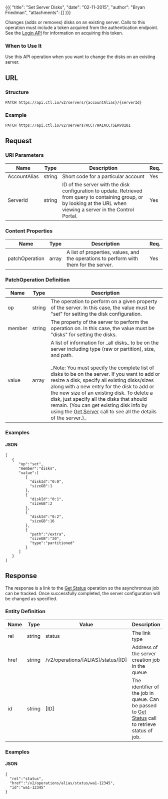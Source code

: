 {{{
  "title": "Set Server Disks",
  "date": "02-11-2015",
  "author": "Bryan Friedman",
  "attachments": []
}}}

Changes (adds or removes) disks on an existing server. Calls to this operation must include a token acquired from the authentication endpoint. See the <a href="/api-docs/v2#authentication-login">Login API</a> for information on acquiring this token.

### When to Use It

Use this API operation when you want to change the disks on an existing server.

## URL

### Structure

    PATCH https://api.ctl.io/v2/servers/{accountAlias}/{serverId}

### Example

    PATCH https://api.ctl.io/v2/servers/ACCT/WA1ACCTSERV0101

## Request

### URI Parameters

<table>
  <thead>
    <tr>
      <th>Name</th>
      <th>Type</th>
      <th>Description</th>
      <th>Req.</th>
    </tr>
  </thead>
  <tbody>
    <tr>
      <td>AccountAlias</td>
      <td>string</td>
      <td>Short code for a particular account</td>
      <td>Yes</td>
    </tr>
    <tr>
      <td>ServerId</td>
      <td>string</td>
      <td>ID of the server with the disk configuration to update. Retrieved from query to containing group, or by looking at the URL when viewing a server in the Control Portal.</td>
      <td>Yes</td>
    </tr>
  </tbody>
</table>


### Content Properties

<table>
  <thead>
    <tr>
      <th>Name</th>
      <th>Type</th>
      <th>Description</th>
      <th>Req.</th>
    </tr>
  </thead>
  <tbody>
    <tr>
      <td>patchOperation</td>
      <td>array</td>
      <td>A list of properties, values, and the operations to perform with them for the server.</td>
      <td>Yes</td>
    </tr>
  </tbody>
</table>

### PatchOperation Definition

<table>
  <thead>
    <tr>
      <th>Name</th>
      <th>Type</th>
      <th>Description</th>
    </tr>
  </thead>
  <tbody>
    <tr>
      <td>op</td>
      <td>string</td>
      <td>The operation to perform on a given property of the server. In this case, the value must be "set" for setting the disk configuration.
</td>
    </tr>
    <tr>
      <td>member</td>
      <td>string</td>
      <td>The property of the server to perform the operation on. In this case, the value must be "disks" for setting the disks.</td>
    </tr>
    <tr>
      <td>value</td>
      <td>array</td>
      <td>A list of information for _all disks_ to be on the server including type (raw or partition), size, and path.<br/><br/>_Note: You must specify the complete list of disks to be on the server. If you want to add or resize a disk, specify all existing disks/sizes along with a new entry for the disk to add or the new size of an existing disk. To delete a disk, just specify all the disks that should remain. (You can get existing disk info by using the <a href="/api-docs/v2#servers-get-server">Get Server</a> call to see all the details of the server.)_</td>
    </tr>
  </tbody>
</table>


### Examples

#### JSON

    [
       {
          "op":"set",
          "member":"disks",
          "value":[
             {
               "diskId":"0:0",
               "sizeGB":1
             },
             {
               "diskId":"0:1",
               "sizeGB":2
             },
             {
               "diskId":"0:2",
               "sizeGB":16
             },
             {
               "path":"/extra",
               "sizeGB":"20",
               "type":"partitioned"
             }
          ]  
       }
    ]

## Response

The response is a link to the <a href="/api-docs/v2#queue-get-status">Get Status</a> operation so the asynchronous job can be tracked. Once successfully completed, the server configuration will be changed as specified.

### Entity Definition

<table>
  <thead>
    <tr>
      <th>Name</th>
      <th>Type</th>
      <th>Value</th>
      <th>Description</th>
    </tr>
  </thead>
  <tbody>
    <tr>
      <td>rel</td>
      <td>string</td>
      <td>status</td>
      <td>The link type</td>
    </tr>
    <tr>
      <td>href</td>
      <td>string</td>
      <td>/v2/operations/[ALIAS]/status/[ID]</td>
      <td>Address of the server creation job in the queue</td>
    </tr>
    <tr>
      <td>id</td>
      <td>string</td>
      <td>[ID]</td>
      <td>The identifier of the job in queue. Can be passed to <a href="/api-docs/v2#queue-get-status">Get Status</a> call to retrieve status of job.</td>
    </tr>
  </tbody>
</table>

### Examples

#### JSON

    {
      "rel":"status",
      "href":"/v2/operations/alias/status/wa1-12345",
      "id":"wa1-12345"
    }
